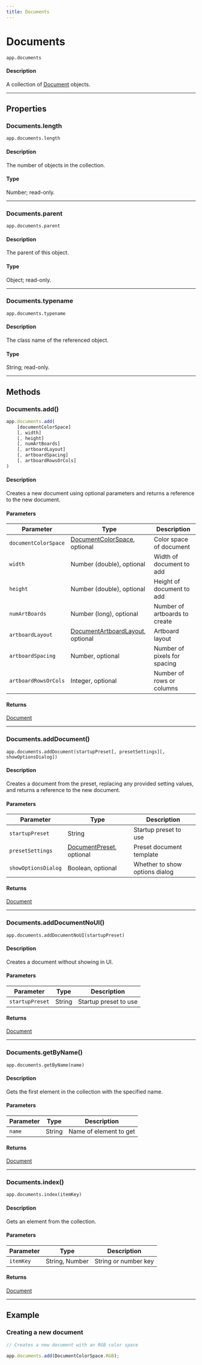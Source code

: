 ```yaml
---
title: Documents
---
```

# Documents

`app.documents`

#### Description

A collection of [Document](.././Document) objects.

---

## Properties

### Documents.length

`app.documents.length`

#### Description

The number of objects in the collection.

#### Type

Number; read-only.

---

### Documents.parent

`app.documents.parent`

#### Description

The parent of this object.

#### Type

Object; read-only.

---

### Documents.typename

`app.documents.typename`

#### Description

The class name of the referenced object.

#### Type

String; read-only.

---

## Methods

### Documents.add()

```javascript
app.documents.add(
    [documentColorSpace]
    [, width]
    [, height]
    [, numArtBoards]
    [, artboardLayout]
    [, artboardSpacing]
    [, artboardRowsOrCols]
)
```

#### Description

Creates a new document using optional parameters and returns a reference to the new document.

#### Parameters

|      Parameter       |                                       Type                                        |          Description          |
| -------------------- | --------------------------------------------------------------------------------- | ----------------------------- |
| `documentColorSpace` | [DocumentColorSpace](scripting-constants.md#documentcolorspace), optional         | Color space of document       |
| `width`              | Number (double), optional                                                         | Width of document to add      |
| `height`             | Number (double), optional                                                         | Height of document to add     |
| `numArtBoards`       | Number (long), optional                                                           | Number of artboards to create |
| `artboardLayout`     | [DocumentArtboardLayout](scripting-constants.md#documentartboardlayout), optional | Artboard layout               |
| `artboardSpacing`    | Number, optional                                                                  | Number of pixels for spacing  |
| `artboardRowsOrCols` | Integer, optional                                                                 | Number of rows or columns     |

#### Returns

[Document](.././Document)

---

### Documents.addDocument()

`app.documents.addDocument(startupPreset[, presetSettings][, showOptionsDialog])`

#### Description

Creates a document from the preset, replacing any provided setting values, and returns a reference to the new document.

#### Parameters

|      Parameter      |                      Type                       |          Description           |
| ------------------- | ----------------------------------------------- | ------------------------------ |
| `startupPreset`     | String                                          | Startup preset to use          |
| `presetSettings`    | [DocumentPreset](.././DocumentPreset), optional | Preset document template       |
| `showOptionsDialog` | Boolean, optional                               | Whether to show options dialog |

#### Returns

[Document](.././Document)

---

### Documents.addDocumentNoUI()

`app.documents.addDocumentNoUI(startupPreset)`

#### Description

Creates a document without showing in UI.

#### Parameters

|    Parameter    |  Type  |      Description      |
| --------------- | ------ | --------------------- |
| `startupPreset` | String | Startup preset to use |

#### Returns

[Document](.././Document)

---

### Documents.getByName()

`app.documents.getByName(name)`

#### Description

Gets the first element in the collection with the specified name.

#### Parameters

| Parameter |  Type  |      Description       |
| --------- | ------ | ---------------------- |
| `name`    | String | Name of element to get |

#### Returns

[Document](.././Document)

---

### Documents.index()

`app.documents.index(itemKey)`

#### Description

Gets an element from the collection.

#### Parameters

| Parameter |      Type      |     Description      |
| --------- | -------------- | -------------------- |
| `itemKey` | String, Number | String or number key |

#### Returns

[Document](.././Document)

---

## Example

### Creating a new document

```javascript
// Creates a new document with an RGB color space

app.documents.add(DocumentColorSpace.RGB);
```

